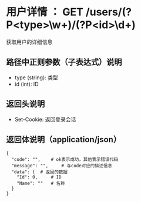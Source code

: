 # 用户详情 ： GET /users/(?P&lt;type&gt;\w+)/(?P&lt;id&gt;\d+)
获取用户的详细信息

## 路径中正则参数（子表达式）说明
- type (string): 类型
- id (int): ID

## 返回头说明
- Set-Cookie: 返回登录会话

## 返回体说明（application/json）
```json5
{
  "code": "",	 # ok表示成功，其他表示错误代码
  "message": "",	 # 与code对应的描述信息
  "data": {	 # 返回的数据
    "Id": 0,	 # ID
    "Name": ""	 # 名称
  }
}
```
